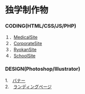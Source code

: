 # 独学制作物

<!-- ## オリジナル制作物 
このサイトでは風景と共に楽しむ桜を紹介しています。  

[URL]  
成果物(WEB サイト)：https://kazuki-portfolio.work/portfolio/  
ソースコード(GitHub)：https://github.com/KAZU-KUMA/PORTFOLIO/tree/master/sakura
 -->
<!-- [ログイン情報(Basic 認証)]  
id: admin  
pass: kuma1234 -->

<!-- [言語、開発環境]  
- 言語・・・HTML/CSS、JS、PHP
- ツール・・・GitHub(バージョン管理)、 WordPress(CMS)
- OS・・・Windows -->

<!-- ## その他制作物 -->

### CODING(HTML/CSS/JS/PHP)  
<!-- １．[CafeShopSite](http://153.126.204.74/sample/lesson1/index.html)  
２．[CandyShopSite](http://153.126.204.74/sample/lesson2/index.html)  
３．[FlowerShopSite](http://153.126.204.74/sample/lesson6/index.html)  
４．[OutdoorSite](http://153.126.204.74/sample/lesson5/index.html)  
５．[CorporateSite](http://153.126.204.74/sample/lesson3/index.html)  
６．[CorporateSite](http://153.126.204.74/sample/lesson4/index.html)  
７．[eSportsSite](http://153.126.204.74/sample/lesson7/index.html)  
８．[SchoolSite](http://153.126.204.74/sample/lesson8/index.html)   -->
１．[MedicalSite](https://kazuki-portfolio.work/sample/lesson9/index.html)  
２．[CorporateSite](https://kazuki-portfolio.work/sample/lesson10/index.html)  
３．[RyokanSite](https://kazuki-portfolio.work/sample/lesson11/index.html)  
４．[SchoolSite](https://kazuki-portfolio.work/engress/)  
<!-- ４．[SchoolSite](http://153.126.204.74/sample/lesson14/index.html)   -->
<!-- １２．[CafeShopSite](http://153.126.204.74/sample/lesson12/index.html)  
１３．[CorporateSite](http://153.126.204.74/sample/lesson13/index.html)  -->

### DESIGN(Photoshop/Illustrator)  
1.　[バナー](https://kazuki-portfolio.work/study/design01.html)  
2.　[ランディングページ](https://kazuki-portfolio.work/study/design02.html)  
<!-- 3.　[アイコン](http://153.126.204.74/study/design03.html)     -->

<!-- [ログイン情報(Basic 認証)]  
id: admin  
pass: kuma1234 -->
